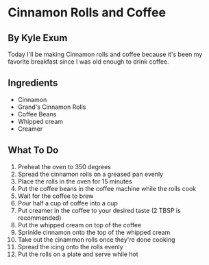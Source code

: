 <!DOCTYPE html>
<html lang="en">
<head>
  <title>Bootstrap Example</title>
  <meta charset="utf-8">
  <meta name="viewport" content="width=device-width, initial-scale=1">
  <link rel="stylesheet" href="https://maxcdn.bootstrapcdn.com/bootstrap/3.3.7/css/bootstrap.min.css">
  <script src="https://ajax.googleapis.com/ajax/libs/jquery/3.3.1/jquery.min.js"></script>
  <script src="https://maxcdn.bootstrapcdn.com/bootstrap/3.3.7/js/bootstrap.min.js"></script>
</head>
<body> 

<h1>
Cinnamon Rolls and Coffee
</h1>
<h2>
By Kyle Exum
</h2>


<div class="container">
  <div class="panel panel-primary">
    <div class="panel-body">Today I'll be making Cinnamon rolls and coffee because it's been my favorite breakfast since I was old enough to drink coffee.
    </div>
  </div>
</div>

<div class="well"><h2>
Ingredients
</h2></div>


<div class="container">
  <div class="panel panel-primary">
    <div class="panel-body">
<ul>
<li>Cinnamon</li>
<li>Grand's Cinnamon Rolls</li>
<li>Coffee Beans</li>
<li>Whipped cream</li>
<li>Creamer</li>
</ul>
    </div>
  </div>
</div>




<div class="well"><h2>
What To Do
</h2></div>



<div class="container">
  <div class="panel panel-primary">
    <div class="panel-body"><ol>
<li>Preheat the oven to 350 degrees</li>
<li>Spread the cinnamon rolls on a greased pan evenly</li>
<li>Place the rolls in the oven for 15 minutes</li>
<li>Put the coffee beans in the coffee machine while the rolls cook</li>
<li>Wait for the coffee to brew </li>
<li>Pour half a cup of coffee into a cup</li>
<li>Put creamer in the coffee to your desired taste (2 TBSP is recommended)</li>
<li>Put the whipped cream on top of the coffee</li>
<li>Sprinkle cinnamon onto the top of the whipped cream</li>
<li>Take out the cinammon rolls once they're done cooking</li>
<li>Spread the icing onto the rolls evenly</li>
<li>Put the rolls on a plate and serve while hot</li>
</ol>
    </div>
  </div>
</div>
</body>
</html>


